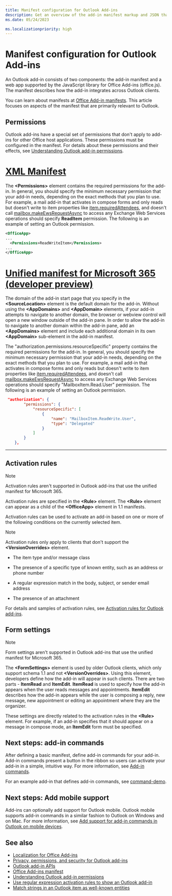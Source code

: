 ```yaml
---
title: Manifest configuration for Outlook Add-ins
description: Get an overview of the add-in manifest markup and JSON that is relevant only to Outlook.
ms.date: 05/24/2023

ms.localizationpriority: high
---
```


# Manifest configuration for Outlook Add-ins

An Outlook add-in consists of two components: the add-in manifest and a web app supported by the JavaScript library for Office Add-ins (office.js). The manifest describes how the add-in integrates across Outlook clients.

You can learn about manifests at [Office Add-in manifests](../develop/add-in-manifests.md). This article focuses on aspects of the manifest that are primarily relevant to Outlook.

## Permissions

Outlook add-ins have a special set of permissions that don't apply to add-ins for other Office host applications. These permissions must be configured in the manifest. For details about these permissions and their effects, see [Understanding Outlook add-in permissions](understanding-outlook-add-in-permissions.md).

# [XML Manifest](#tab/xmlmanifest)

The **\<Permissions\>** element contains the required permissions for the add-in. In general, you should specify the minimum necessary permission that your add-in needs, depending on the exact methods that you plan to use. For example, a mail add-in that activates in compose forms and only reads but doesn't write to item properties like [item.requiredAttendees](/javascript/api/requirement-sets/outlook/preview-requirement-set/office.context.mailbox.item#properties), and doesn't call [mailbox.makeEwsRequestAsync](/javascript/api/requirement-sets/outlook/preview-requirement-set/office.context.mailbox#methods) to access any Exchange Web Services operations should specify **ReadItem** permission. The following is an example of setting an Outlook permission.

```XML
<OfficeApp>
...
  <Permissions>ReadWriteItem</Permissions>
...
</OfficeApp>
```


# [Unified manifest for Microsoft 365 (developer preview)](#tab/jsonmanifest)

The domain of the add-in start page that you specify in the **\<SourceLocation\>** element is the default domain for the add-in. Without using the **\<AppDomains\>** and **\<AppDomain\>** elements, if your add-in attempts to navigate to another domain, the browser or webview control will open a new window outside of the add-in pane. In order to allow the add-in to navigate to another domain within the add-in pane, add an **\<AppDomains\>** element and include each additional domain in its own **\<AppDomain\>** sub-element in the add-in manifest.

The "authorization.permissions.resourceSpecific" property contains the required permissions for the add-in. In general, you should specify the minimum necessary permission that your add-in needs, depending on the exact methods that you plan to use. For example, a mail add-in that activates in compose forms and only reads but doesn't write to item properties like [item.requiredAttendees](/javascript/api/requirement-sets/outlook/preview-requirement-set/office.context.mailbox.item#properties), and doesn't call [mailbox.makeEwsRequestAsync](/javascript/api/requirement-sets/outlook/preview-requirement-set/office.context.mailbox#methods) to access any Exchange Web Services operations should specify "MailboxItem.Read.User" permission. The following is an example of setting an Outlook permission.

```json
 "authorization": {
        "permissions": {
            "resourceSpecific": [
                {
                    "name": "MailboxItem.ReadWrite.User",
                    "type": "Delegated"
                }
            ]
        }
    },
```

---

## Activation rules

> [!NOTE]
> Activation rules aren't supported in Outlook add-ins that use the unified manifest for Microsoft 365.

Activation rules are specified in the **\<Rule\>** element. The **\<Rule\>** element can appear as a child of the **\<OfficeApp\>** element in 1.1 manifests.

Activation rules can be used to activate an add-in based on one or more of the following conditions on the currently selected item.

> [!NOTE]
> Activation rules only apply to clients that don't support the **\<VersionOverrides\>** element.

- The item type and/or message class

- The presence of a specific type of known entity, such as an address or phone number

- A regular expression match in the body, subject, or sender email address

- The presence of an attachment

For details and samples of activation rules, see [Activation rules for Outlook add-ins](activation-rules.md).

## Form settings

> [!NOTE]
> Form settings aren't supported in Outlook add-ins that use the unified manifest for Microsoft 365.

The **\<FormSettings\>** element is used by older Outlook clients, which only support schema 1.1 and not **\<VersionOverrides\>**. Using this element, developers define how the add-in will appear in such clients. There are two parts - **ItemRead** and **ItemEdit**. **ItemRead** is used to specify how the add-in appears when the user reads messages and appointments. **ItemEdit** describes how the add-in appears while the user is composing a reply, new message, new appointment or editing an appointment where they are the organizer.

These settings are directly related to the activation rules in the **\<Rule\>** element. For example, if an add-in specifies that it should appear on a message in compose mode, an **ItemEdit** form must be specified.

## Next steps: add-in commands

After defining a basic manifest, define add-in commands for your add-in. Add-in commands present a button in the ribbon so users can activate your add-in in a simple, intuitive way. For more information, see [Add-in commands](../design/add-in-commands.md).

For an example add-in that defines add-in commands, see [command-demo](https://github.com/OfficeDev/outlook-add-in-command-demo).

## Next steps: Add mobile support

Add-ins can optionally add support for Outlook mobile. Outlook mobile supports add-in commands in a similar fashion to Outlook on Windows and on Mac. For more information, see [Add support for add-in commands in Outlook on mobile devices](add-mobile-support.md).

## See also

- [Localization for Office Add-ins](../develop/localization.md)
- [Privacy, permissions, and security for Outlook add-ins](privacy-and-security.md)
- [Outlook add-in APIs](apis.md)
- [Office Add-ins manifest](../develop/add-in-manifests.md)
- [Understanding Outlook add-in permissions](understanding-outlook-add-in-permissions.md)
- [Use regular expression activation rules to show an Outlook add-in](use-regular-expressions-to-show-an-outlook-add-in.md)
- [Match strings in an Outlook item as well-known entities](match-strings-in-an-item-as-well-known-entities.md)
